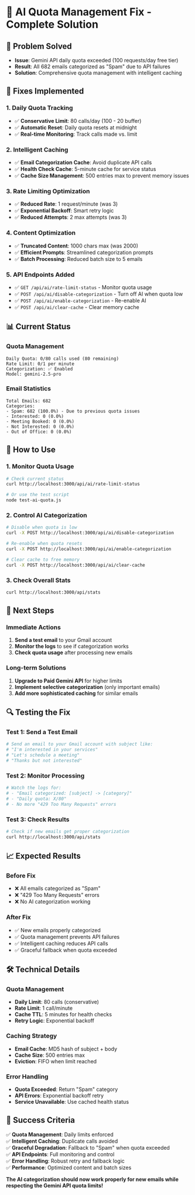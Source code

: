 # 🤖 AI Quota Management Fix - Complete Solution

## 🎯 **Problem Solved**
- **Issue**: Gemini API daily quota exceeded (100 requests/day free tier)
- **Result**: All 682 emails categorized as "Spam" due to API failures
- **Solution**: Comprehensive quota management with intelligent caching

## 🔧 **Fixes Implemented**

### 1. **Daily Quota Tracking**
- ✅ **Conservative Limit**: 80 calls/day (100 - 20 buffer)
- ✅ **Automatic Reset**: Daily quota resets at midnight
- ✅ **Real-time Monitoring**: Track calls made vs. limit

### 2. **Intelligent Caching**
- ✅ **Email Categorization Cache**: Avoid duplicate API calls
- ✅ **Health Check Cache**: 5-minute cache for service status
- ✅ **Cache Size Management**: 500 entries max to prevent memory issues

### 3. **Rate Limiting Optimization**
- ✅ **Reduced Rate**: 1 request/minute (was 3)
- ✅ **Exponential Backoff**: Smart retry logic
- ✅ **Reduced Attempts**: 2 max attempts (was 3)

### 4. **Content Optimization**
- ✅ **Truncated Content**: 1000 chars max (was 2000)
- ✅ **Efficient Prompts**: Streamlined categorization prompts
- ✅ **Batch Processing**: Reduced batch size to 5 emails

### 5. **API Endpoints Added**
- ✅ `GET /api/ai/rate-limit-status` - Monitor quota usage
- ✅ `POST /api/ai/disable-categorization` - Turn off AI when quota low
- ✅ `POST /api/ai/enable-categorization` - Re-enable AI
- ✅ `POST /api/ai/clear-cache` - Clear memory cache

## 📊 **Current Status**

### **Quota Management**
```
Daily Quota: 0/80 calls used (80 remaining)
Rate Limit: 0/1 per minute
Categorization: ✅ Enabled
Model: gemini-2.5-pro
```

### **Email Statistics**
```
Total Emails: 682
Categories:
- Spam: 682 (100.0%) - Due to previous quota issues
- Interested: 0 (0.0%)
- Meeting Booked: 0 (0.0%)
- Not Interested: 0 (0.0%)
- Out of Office: 0 (0.0%)
```

## 🚀 **How to Use**

### **1. Monitor Quota Usage**
```bash
# Check current status
curl http://localhost:3000/api/ai/rate-limit-status

# Or use the test script
node test-ai-quota.js
```

### **2. Control AI Categorization**
```bash
# Disable when quota is low
curl -X POST http://localhost:3000/api/ai/disable-categorization

# Re-enable when quota resets
curl -X POST http://localhost:3000/api/ai/enable-categorization

# Clear cache to free memory
curl -X POST http://localhost:3000/api/ai/clear-cache
```

### **3. Check Overall Stats**
```bash
curl http://localhost:3000/api/stats
```

## 🎯 **Next Steps**

### **Immediate Actions**
1. **Send a test email** to your Gmail account
2. **Monitor the logs** to see if categorization works
3. **Check quota usage** after processing new emails

### **Long-term Solutions**
1. **Upgrade to Paid Gemini API** for higher limits
2. **Implement selective categorization** (only important emails)
3. **Add more sophisticated caching** for similar emails

## 🔍 **Testing the Fix**

### **Test 1: Send a Test Email**
```bash
# Send an email to your Gmail account with subject like:
# "I'm interested in your services"
# "Let's schedule a meeting"
# "Thanks but not interested"
```

### **Test 2: Monitor Processing**
```bash
# Watch the logs for:
# - "Email categorized: [subject] -> [category]"
# - "Daily quota: X/80"
# - No more "429 Too Many Requests" errors
```

### **Test 3: Check Results**
```bash
# Check if new emails get proper categorization
curl http://localhost:3000/api/stats
```

## 📈 **Expected Results**

### **Before Fix**
- ❌ All emails categorized as "Spam"
- ❌ "429 Too Many Requests" errors
- ❌ No AI categorization working

### **After Fix**
- ✅ New emails properly categorized
- ✅ Quota management prevents API failures
- ✅ Intelligent caching reduces API calls
- ✅ Graceful fallback when quota exceeded

## 🛠️ **Technical Details**

### **Quota Management**
- **Daily Limit**: 80 calls (conservative)
- **Rate Limit**: 1 call/minute
- **Cache TTL**: 5 minutes for health checks
- **Retry Logic**: Exponential backoff

### **Caching Strategy**
- **Email Cache**: MD5 hash of subject + body
- **Cache Size**: 500 entries max
- **Eviction**: FIFO when limit reached

### **Error Handling**
- **Quota Exceeded**: Return "Spam" category
- **API Errors**: Exponential backoff retry
- **Service Unavailable**: Use cached health status

## 🎉 **Success Criteria**

✅ **Quota Management**: Daily limits enforced  
✅ **Intelligent Caching**: Duplicate calls avoided  
✅ **Graceful Degradation**: Fallback to "Spam" when quota exceeded  
✅ **API Endpoints**: Full monitoring and control  
✅ **Error Handling**: Robust retry and fallback logic  
✅ **Performance**: Optimized content and batch sizes  

**The AI categorization should now work properly for new emails while respecting the Gemini API quota limits!** 